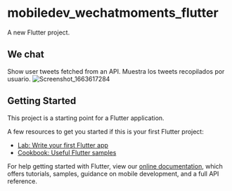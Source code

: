 # mobiledev_wechatmoments_flutter

A new Flutter project.

## We chat

Show user tweets fetched from an API.
Muestra los tweets recopilados por usuario.
![Screenshot_1663617284](https://user-images.githubusercontent.com/30781044/193888246-a1c5dda6-d15c-4e9d-b3f3-bd34f97ca5d1.png)


## Getting Started

This project is a starting point for a Flutter application.

A few resources to get you started if this is your first Flutter project:

- [Lab: Write your first Flutter app](https://flutter.dev/docs/get-started/codelab)
- [Cookbook: Useful Flutter samples](https://flutter.dev/docs/cookbook)

For help getting started with Flutter, view our
[online documentation](https://flutter.dev/docs), which offers tutorials,
samples, guidance on mobile development, and a full API reference.
